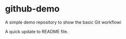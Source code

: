 # github-demo
A simple demo repository to show the basic Git workflowi

A quick update to README file.
